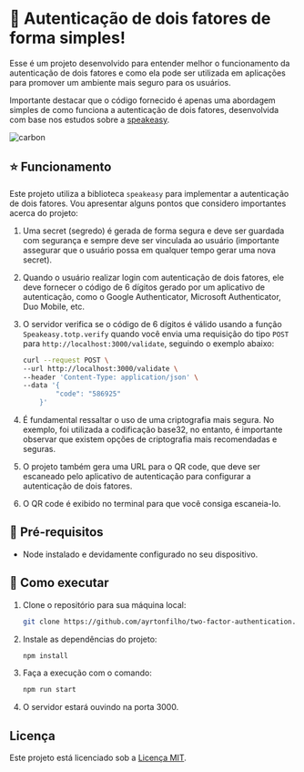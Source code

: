 # 🔐 Autenticação de dois fatores de forma simples!

Esse é um projeto desenvolvido para entender melhor o funcionamento da autenticação de dois fatores e como ela pode ser utilizada em aplicações para promover um ambiente mais seguro para os usuários.

Importante destacar que o código fornecido é apenas uma abordagem simples de como funciona a autenticação de dois fatores, desenvolvida com base nos estudos sobre a [speakeasy](https://github.com/speakeasyjs/speakeasy).

![carbon](https://github.com/ayrtonfilho/two-factor-authentication/assets/71043862/0d8705ce-c913-40f2-8a73-53ab5aed74b1)

## ⭐️ Funcionamento

Este projeto utiliza a biblioteca `speakeasy` para implementar a autenticação de dois fatores. Vou apresentar alguns pontos que considero importantes acerca do projeto:

1. Uma secret (segredo) é gerada de forma segura e deve ser guardada com segurança e sempre deve ser vinculada ao usuário (importante assegurar que o usuário possa em qualquer tempo gerar uma nova secret).

2. Quando o usuário realizar login com autenticação de dois fatores, ele deve fornecer o código de 6 dígitos gerado por um aplicativo de autenticação, como o Google Authenticator, Microsoft Authenticator, Duo Mobile, etc.

3. O servidor verifica se o código de 6 dígitos é válido usando a função `Speakeasy.totp.verify` quando você envia uma requisição do tipo `POST` para `http://localhost:3000/validate`, seguindo o exemplo abaixo:

    ```bash
    curl --request POST \
    --url http://localhost:3000/validate \
    --header 'Content-Type: application/json' \
    --data '{
            "code": "586925"
        }'
    ```

4. É fundamental ressaltar o uso de uma criptografia mais segura. No exemplo, foi utilizada a codificação base32, no entanto, é importante observar que existem opções de criptografia mais recomendadas e seguras.

5. O projeto também gera uma URL para o QR code, que deve ser escaneado pelo aplicativo de autenticação para configurar a autenticação de dois fatores.

6. O QR code é exibido no terminal para que você consiga escaneia-lo.


## 🧩 Pré-requisitos

- Node instalado e devidamente configurado no seu dispositivo.

## 🎉 Como executar

1. Clone o repositório para sua máquina local:

   ```bash
   git clone https://github.com/ayrtonfilho/two-factor-authentication.git
   ```
2. Instale as dependências do projeto:
    ```bash
    npm install
   ```
3. Faça a execução com o comando:
    ```bash
    npm run start
   ```
4. O servidor estará ouvindo na porta 3000.


## Licença

Este projeto está licenciado sob a [Licença MIT](https://www.mit.edu/~amini/LICENSE.md).
